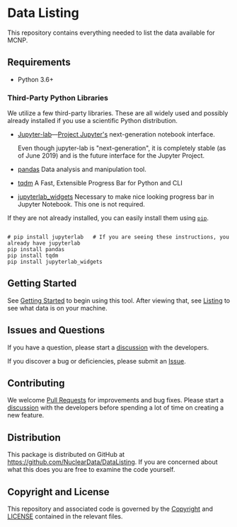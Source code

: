 # Data Listing
This repository contains everything needed to list the data available for MCNP.

## Requirements
- Python 3.6+

### Third-Party Python Libraries
We utilize a few third-party libraries. These are all widely used and possibly already installed if you use a scientific Python distribution. 

- [Jupyter-lab](https://jupyterlab.readthedocs.io/en/stable/index.html)&mdash;[Project Jupyter's](https://jupyter.org) next-generation notebook interface.

   Even though jupyter-lab is "next-generation", it is completely stable (as of June 2019) and is the future interface for the Jupyter Project.

- [pandas](https://pandas.pydata.org) Data analysis and manipulation tool.
- [tqdm](https://tqdm.github.io/) A Fast, Extensible Progress Bar for Python and CLI
- [jupyterlab_widgets](https://pypi.org/project/jupyterlab-widgets/) Necessary to make nice looking progress bar in Jupyter Notebook. This one is not required.

If they are not already installed, you can easily install them using [`pip`](https://pip.pypa.io/en/stable/).

```shell

# pip install jupyterlab   # If you are seeing these instructions, you already have jupyterlab
pip install pandas
pip install tqdm
pip install jupyterlab_widgets
```

## Getting Started
See [Getting Started](GettingStarted.ipynb) to begin using this tool. After viewing that, see [Listing](Listing.md) to see what data is on your machine.

## Issues and Questions
If you have a question, please start a [discussion](https://github.com/NuclearData/DataListing/discussions/) with the developers.

If you discover a bug or deficiencies, please submit an [Issue](https://github.com/NuclearData/DataListing/issues).

## Contributing
We welcome [Pull Requests](https://github.com/NuclearData/DataListing/pulls) for improvements and bug fixes. Please start a [discussion](https://github.com/NuclearData/DataListing/discussions) with the developers before spending a lot of time on creating a new feature.

## Distribution
This package is distributed on GitHub at <https://github.com/NuclearData/DataListing>.
If you are concerned about what this does you are free to examine the code yourself.

## Copyright and License
This repository and associated code is governed by the [Copyright](Copyright) and [LICENSE](LICENSE) contained in the relevant files.
